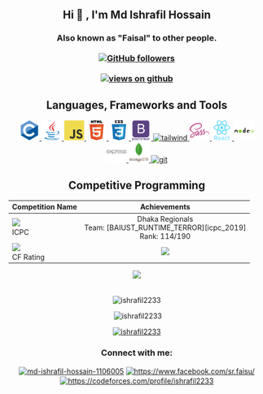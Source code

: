 <h2 align="center"> Hi 👋 , I'm Md Ishrafil Hossain <br/></h2> 
<h3 align="center">Also known as "Faisal" to other people. <br> <br>
  <a href="https://github.com/ishrafil2233" target="_blank">
    <img alt="GitHub followers" src="https://img.shields.io/github/followers/ishrafil2233?label=Github%20followers&style=for-the-badge">
  </a> <br> <br>
  <a href="https://github.com/ishrafil2233" target="_blank">
    <img src="https://komarev.com/ghpvc/?username=ishrafil2233&label=Views&color=green&style=flat-square" alt="views on github" />
  </a>
  
 </h3> 
 
 
 
 <h2 align="center">
 Languages, Frameworks and Tools
	</h2>

<div align="center">
 
<p align="center">
   <a href="https://www.cprogramming.com/" target="_blank"> 
    <img src="https://raw.githubusercontent.com/devicons/devicon/master/icons/c/c-original.svg" alt="c" width="40" height="40"/> 
  </a>
  <a href="https://www.java.com" target="_blank"> <img src="https://raw.githubusercontent.com/devicons/devicon/master/icons/java/java-original.svg" alt="java" width="40"           height="40"/>                    
  </a>
  <a href="https://developer.mozilla.org/en-US/docs/Web/JavaScript" target="_blank"> 
    <img src="https://raw.githubusercontent.com/devicons/devicon/master/icons/javascript/javascript-original.svg" alt="javascript" width="40" height="40"/> 
  </a> 
  <a href="https://www.w3.org/html/" target="_blank"> 
    <img src="https://raw.githubusercontent.com/devicons/devicon/master/icons/html5/html5-original-wordmark.svg" alt="html5" width="40" height="40"/> 
  </a> 
  <a href="https://www.w3schools.com/css/" target="_blank"> 
    <img src="https://raw.githubusercontent.com/devicons/devicon/master/icons/css3/css3-original-wordmark.svg" alt="css3" width="40" height="40"/> 
  </a> 
  <a href="https://getbootstrap.com" target="_blank"> <img src="https://raw.githubusercontent.com/devicons/devicon/master/icons/bootstrap/bootstrap-plain-wordmark.svg"               alt="bootstrap" width="40" height="40"/>      
  </a>
  <a href="https://tailwindcss.com/" target="_blank"> 
    <img src="https://www.vectorlogo.zone/logos/tailwindcss/tailwindcss-icon.svg" alt="tailwind" width="40" height="40"/> 
  </a> 
  <a href="https://sass-lang.com" target="_blank"> 
    <img src="https://raw.githubusercontent.com/devicons/devicon/master/icons/sass/sass-original.svg" alt="sass" width="40" height="40"/> 
  </a> 
  <a href="https://reactjs.org/" target="_blank"> <img src="https://raw.githubusercontent.com/devicons/devicon/master/icons/react/react-original-wordmark.svg" alt="react"           width="40" height="40"/>            
  </a> 
  <a href="https://nodejs.org" target="_blank"> 
    <img src="https://raw.githubusercontent.com/devicons/devicon/master/icons/nodejs/nodejs-original-wordmark.svg" alt="nodejs" width="40" height="40"/> 
  </a> 
  <a href="https://expressjs.com" target="_blank"> 
    <img src="https://raw.githubusercontent.com/devicons/devicon/master/icons/express/express-original-wordmark.svg" alt="express" width="40" height="40"/> 
  </a> 
  <a href="https://www.mongodb.com/" target="_blank"> 
    <img src="https://raw.githubusercontent.com/devicons/devicon/master/icons/mongodb/mongodb-original-wordmark.svg" alt="mongodb" width="40" height="40"/> 
  </a> 
  <a href="https://git-scm.com/" target="_blank"> 
    <img src="https://www.vectorlogo.zone/logos/git-scm/git-scm-icon.svg" alt="git" width="40" height="40"/> 
  </a> 

 </p>
</div>

<div align="center">


## Competitive Programming

| Competition Name| Achievements |
| :----- | :----: |
| <img width="120px" src="https://www.hmc.edu/about-hmc/wp-content/uploads/sites/2/2019/01/icpc19.png" /> <br /> ICPC | Dhaka Regionals <br /> Team: [BAIUST_RUNTIME_TERROR][icpc_2019] <br /> Rank: 114/190 |
 <img width="120px" src="https://it-edu.com/sites/default/files/codeforceslogo.png" /> <br />CF Rating |![](https://run.kaist.ac.kr/badges/codeforces/samnoon.svg)|
<img width="35%" src="https://pruvi007-apis.herokuapp.com/CF/ishrafil2233" />

</div> <br>

<div align="center">
<p>
  <img src="https://github-readme-stats.vercel.app/api/top-langs?username=ishrafil2233&show_icons=true&locale=en&layout=compact" alt="ishrafil2233" />
</p>    
<p>&nbsp;<img src="https://github-readme-stats.vercel.app/api?username=ishrafil2233&show_icons=true&locale=en" alt="ishrafil2233" /></p>
</div>

<div align="center">
  <a href="https://github.com/ryo-ma/github-profile-trophy"><img src="https://github-profile-trophy.vercel.app/?username=ishrafil2233" alt="ishrafil2233" /></a>
</div>

<div align="center">
  <h3 align="center">Connect with me:</h3>
<p>
<a href="https://linkedin.com/in/md-ishrafil-hossain-1106005" target="blank"><img align="center" src="https://raw.githubusercontent.com/rahuldkjain/github-profile-readme-generator/master/src/images/icons/Social/linked-in-alt.svg" alt="md-ishrafil-hossain-1106005" height="30" width="40" /></a>
<a href="https://fb.com/https://www.facebook.com/sr.faisu/" target="blank"><img align="center" src="https://raw.githubusercontent.com/rahuldkjain/github-profile-readme-generator/master/src/images/icons/Social/facebook.svg" alt="https://www.facebook.com/sr.faisu/" height="30" width="40" /></a>
<a href="https://codeforces.com/profile/ishrafil2233" target="blank"><img align="center" src="https://cdn.jsdelivr.net/npm/simple-icons@3.0.1/icons/codeforces.svg" alt="https://codeforces.com/profile/ishrafil2233" height="30" width="40" /></a>
</p>
</div>
